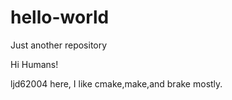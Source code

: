 # hello-world
Just another repository  

Hi Humans!

ljd62004 here, I like cmake,make,and brake mostly.
